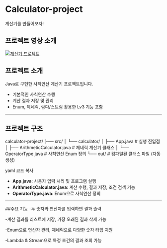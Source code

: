 # Calculator-project
계산기를 만들어보자!



## 프로젝트 영상 소개
[![계산기 프로젝트](https://img.youtube.com/vi/3HAixv5cLw8/0.jpg)](https://youtu.be/3HAixv5cLw8?si=liLhAGp9k0HHFapu)




## 프로젝트 소개
Java로 구현한 사칙연산 계산기 프로젝트입니다.  
- 기본적인 사칙연산 수행  
- 계산 결과 저장 및 관리  
- Enum, 제네릭, 람다/스트림 활용한 Lv3 기능 포함  

---

## 프로젝트 구조

calculator-project/
├── src/
│ └── calculator/
│ ├── App.java # 실행 진입점
│ ├── ArithmeticCalculator.java # 제네릭 계산기 클래스
│ └── OperatorType.java # 사칙연산 Enum 정의
└── out/ # 컴파일된 클래스 파일 (자동 생성)

yaml
코드 복사

- **App.java**: 사용자 입력 처리 및 프로그램 실행  
- **ArithmeticCalculator.java**: 계산 수행, 결과 저장, 조건 검색 기능  
- **OperatorType.java**: Enum으로 사칙연산 정의  

---

##주요 기능
-두 숫자와 연산자를 입력하면 결과 출력

-계산 결과를 리스트에 저장, 가장 오래된 결과 삭제 가능

-Enum으로 연산자 관리, 제네릭으로 다양한 숫자 타입 지원

-Lambda & Stream으로 특정 조건의 결과 조회 가능

